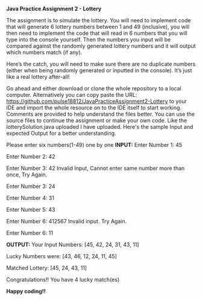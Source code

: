 **Java Practice Assignment 2 - Lottery**

The assignment is to simulate the lottery. You will need to implement code that will generate 6 lottery numbers between 1 and 49 (inclusive), you will then need to implement the code that will read in 6 numbers that you will type into the console yourself. Then the numbers you input will be compared against the randomly generated lottery numbers and it will output which numbers match (if any).

Here’s the catch, you will need to make sure there are no duplicate numbers (either when being randomly generated or inputted in the console). It’s just like a real lottery after-all!

Go ahead and either download or clone the whole repository to a local computer. 
Alternatively you can copy paste the URL: https://github.com/pulse18812/JavaPracticeAssignment2-Lottery to your IDE and import the whole resource on to the IDE itself to start working.
Comments are provided to help understand the files better.
You can use the source files to continue the assignment or make your own code. Like the lotterySolution.java uploaded I have uploaded.
Here's the sample Input and expected Output for a better understanding.

Please enter six numbers(1-49) one by one
**INPUT:**
Enter Number 1: 45

Enter Number 2: 42

Enter Number 3: 42
Invalid Input, Cannot enter same number more than once, Try Again.

Enter Number 3: 24

Enter Number 4: 31

Enter Number 5: 43

Enter Number 6: 412567
Invalid input. Try Again.

Enter Number 6: 11

**OUTPUT:**
Your Input Numbers: [45, 42, 24, 31, 43, 11]

Lucky Numbers were: [43, 46, 12, 24, 11, 45]

Matched Lottery: [45, 24, 43, 11]


Congratulations!! You have 4 lucky match(es) 


 **Happy coding!!**
